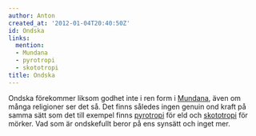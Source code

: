 ```yaml
---
author: Anton
created_at: '2012-01-04T20:40:50Z'
id: Ondska
links:
  mention:
  - Mundana
  - pyrotropi
  - skototropi
title: Ondska
---
```


Ondska förekommer liksom godhet inte i ren form i [Mundana], även om många religioner ser det så.
Det finns således ingen genuin ond kraft på samma sätt som det till exempel finns [pyrotropi] för
eld och [skototropi] för mörker. Vad som är ondskefullt beror på ens synsätt och inget mer.

  [Mundana]: Mundana
  [pyrotropi]: pyrotropi
  [skototropi]: skototropi
